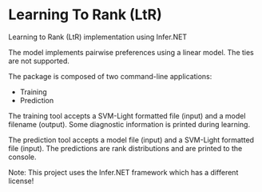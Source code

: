 # Learning To Rank (LtR)
Learning to Rank (LtR) implementation using Infer.NET

The model implements pairwise preferences using a linear model. The ties are not supported.

The package is composed of two command-line applications:
- Training
- Prediction

The training tool accepts a SVM-Light formatted file (input) and a model filename (output). Some diagnostic information is printed during learning.

The prediction tool accepts a model file (input) and a SVM-Light formatted file (input). The predictions are rank distributions and are printed to the console.

Note: This project uses the Infer.NET framework which has a different license!
